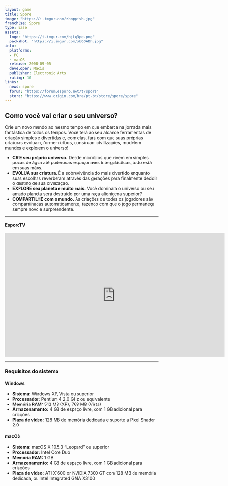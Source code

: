 ```yaml
---
layout: game
title: Spore
image: "https://i.imgur.com/zhnppish.jpg"
franchise: Spore
type: base
assets:
  logo: "https://i.imgur.com/hjLq3pe.png"
  packshot: "https://i.imgur.com/sb0OABh.jpg"
info:
  platforms:
  - PC
  - macOS
  release: 2008-09-05
  developer: Maxis
  publisher: Electronic Arts
  rating: 10
links:
  news: spore
  forum: "https://forum.esporo.net/t/spore"
  store: "https://www.origin.com/bra/pt-br/store/spore/spore"
---
```


## Como você vai criar o seu universo?

Crie um novo mundo ao mesmo tempo em que embarca na jornada mais fantástica de todos os tempos. Você terá ao seu alcance ferramentas de criação simples e divertidas e, com elas, fará com que suas próprias criaturas evoluam, formem tribos, construam civilizações, modelem mundos e explorem o universo!

- **CRIE seu próprio universo.** Desde micróbios que vivem em simples poças de água até poderosas espaçonaves intergalácticas, tudo está em suas mãos.
- **EVOLUA sua criatura.** É a sobrevivência do mais divertido enquanto suas escolhas reverberam através das gerações para finalmente decidir o destino de sua civilização.
- **EXPLORE seu planeta e muito mais.** Você dominará o universo ou seu amado planeta será destruído por uma raça alienígena superior?
- **COMPARTILHE com o mundo.** As criações de todos os jogadores são compartilhadas automaticamente, fazendo com que o jogo permaneça sempre novo e surpreendente.

---

#### EsporoTV

<iframe width="720" height="405" src="https://www.youtube.com/embed?listType=playlist&list=PLuqGmEU88yGgxOCJKGinBqV0tKO7dwWxi&autoplay=1&playsinline=0&controls=0" frameborder="0" allow="accelerometer; autoplay; encrypted-media; gyroscope; picture-in-picture" allowfullscreen></iframe>


---

### Requisitos do sistema

#### Windows

- **Sistema:** Windows XP, Vista ou superior
- **Processador:** Pentium 4 2.0 GHz ou equivalente
- **Memória RAM:** 512 MB (XP), 768 MB (Vista)
- **Armazenamento:** 4 GB de espaço livre, com 1 GB adicional para criações
- **Placa de vídeo:** 128 MB de memória dedicada e suporte a Pixel Shader 2.0

#### macOS

- **Sistema:** macOS X 10.5.3 “Leopard” ou superior
- **Processador:** Intel Core Duo
- **Memória RAM:** 1 GB
- **Armazenamento:** 4 GB de espaço livre, com 1 GB adicional para criações
- **Placa de vídeo:** ATI X1600 or NVIDIA 7300 GT com 128 MB de memória dedicada, ou Intel Integrated GMA X3100
